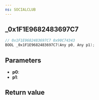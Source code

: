 ```yaml
---
ns: SOCIALCLUB
---
```

## _0x1F1E9682483697C7

```c
// 0x1F1E9682483697C7 0x90C74343
BOOL _0x1F1E9682483697C7(Any p0, Any p1);
```


## Parameters
* **p0**: 
* **p1**: 

## Return value
